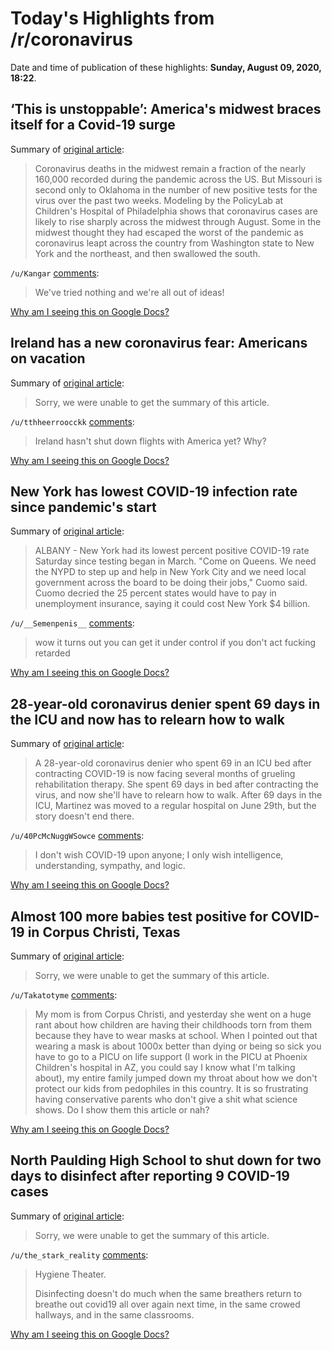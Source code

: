 # Today's Highlights from /r/coronavirus

Date and time of publication of these highlights: **Sunday, August 09, 2020, 18:22**.

## ‘This is unstoppable’: America's midwest braces itself for a Covid-19 surge

Summary of [original article](https://www.theguardian.com/world/2020/aug/09/covid-19-us-midwest-masks-missouri-iowa):

> Coronavirus deaths in the midwest remain a fraction of the nearly 160,000 recorded during the pandemic across the US. But Missouri is second only to Oklahoma in the number of new positive tests for the virus over the past two weeks. Modeling by the PolicyLab at Children's Hospital of Philadelphia shows that coronavirus cases are likely to rise sharply across the midwest through August. Some in the midwest thought they had escaped the worst of the pandemic as coronavirus leapt across the country from Washington state to New York and the northeast, and then swallowed the south.

`/u/Kangar` [comments](https://www.reddit.com/r/Coronavirus/comments/i6ip6e/this_is_unstoppable_americas_midwest_braces/):

> We've tried nothing and we're all out of ideas!

[Why am I seeing this on Google Docs?](https://docs.google.com/document/d/1Dc6We63vOXIZsc0op-Bt4abqkYjXzOigalQqFxmvvbM/edit?usp=sharing)

## Ireland has a new coronavirus fear: Americans on vacation

Summary of [original article](https://www.nbcnews.com/news/world/ireland-has-new-coronavirus-fear-americans-vacation-n1235988?cid=sm_npd_nn_tw_ma):

> Sorry, we were unable to get the summary of this article.

`/u/tthheerroocckk` [comments](https://www.reddit.com/r/Coronavirus/comments/i6kr0o/ireland_has_a_new_coronavirus_fear_americans_on/):

> Ireland hasn't shut down flights with America yet? Why?

[Why am I seeing this on Google Docs?](https://docs.google.com/document/d/1Dc6We63vOXIZsc0op-Bt4abqkYjXzOigalQqFxmvvbM/edit?usp=sharing)

## New York has lowest COVID-19 infection rate since pandemic's start

Summary of [original article](https://www.timesunion.com/news/article/New-York-has-lowest-COVID-19-infection-rate-since-15470429.php):

> ALBANY - New York had its lowest percent positive COVID-19 rate Saturday since testing began in March. "Come on Queens. We need the NYPD to step up and help in New York City and we need local government across the board to be doing their jobs," Cuomo said. Cuomo decried the 25 percent states would have to pay in unemployment insurance, saying it could cost New York $4 billion.

`/u/__Semenpenis__` [comments](https://www.reddit.com/r/Coronavirus/comments/i6nj9g/new_york_has_lowest_covid19_infection_rate_since/):

> wow it turns out you can get it under control if you don't act fucking retarded

[Why am I seeing this on Google Docs?](https://docs.google.com/document/d/1Dc6We63vOXIZsc0op-Bt4abqkYjXzOigalQqFxmvvbM/edit?usp=sharing)

## 28-year-old coronavirus denier spent 69 days in the ICU and now has to relearn how to walk

Summary of [original article](https://bgr.com/2020/08/09/coronavirus-denier-69-days-in-the-icu-relearn-how-to-walk/?subId3=xid:fr1597009273350fab#):

> A 28-year-old coronavirus denier who spent 69 in an ICU bed after contracting COVID-19 is now facing several months of grueling rehabilitation therapy. She spent 69 days in bed after contracting the virus, and now she'll have to relearn how to walk. After 69 days in the ICU, Martinez was moved to a regular hospital on June 29th, but the story doesn't end there.

`/u/40PcMcNuggWSowce` [comments](https://www.reddit.com/r/Coronavirus/comments/i6sfkt/28yearold_coronavirus_denier_spent_69_days_in_the/):

> I don't wish COVID-19 upon anyone; I only wish intelligence, understanding, sympathy, and logic.

[Why am I seeing this on Google Docs?](https://docs.google.com/document/d/1Dc6We63vOXIZsc0op-Bt4abqkYjXzOigalQqFxmvvbM/edit?usp=sharing)

## Almost 100 more babies test positive for COVID-19 in Corpus Christi, Texas

Summary of [original article](https://thegrio.com/2020/08/08/babies-test-positive-covid-19/):

> Sorry, we were unable to get the summary of this article.

`/u/Takatotyme` [comments](https://www.reddit.com/r/Coronavirus/comments/i6kzqp/almost_100_more_babies_test_positive_for_covid19/):

> My mom is from Corpus Christi, and yesterday she went on a huge rant about how children are having their childhoods torn from them because they have to wear masks at school. When I pointed out that wearing a mask is about 1000x better than dying or being so sick you have to go to a PICU on life support (I work in the PICU at Phoenix Children's hospital in AZ, you could say I know what I'm talking about), my entire family jumped down my throat about how we don't protect our kids from pedophiles in this country. It is so frustrating having conservative parents who don't give a shit what science shows. Do I show them this article or nah?

[Why am I seeing this on Google Docs?](https://docs.google.com/document/d/1Dc6We63vOXIZsc0op-Bt4abqkYjXzOigalQqFxmvvbM/edit?usp=sharing)

## North Paulding High School to shut down for two days to disinfect after reporting 9 COVID-19 cases

Summary of [original article](https://www.wsbtv.com/news/local/paulding-county/north-pauling-high-school-shut-down-two-days-disinfect-after-9-covid-19-cases/5M5VMEQOSVDXVG4HMKXUZ46GLM/):

> Sorry, we were unable to get the summary of this article.

`/u/the_stark_reality` [comments](https://www.reddit.com/r/Coronavirus/comments/i6reot/north_paulding_high_school_to_shut_down_for_two/):

> Hygiene Theater.
> 
> Disinfecting doesn't do much when the same breathers return to breathe out covid19 all over again next time, in the same crowed hallways, and in the same classrooms.

[Why am I seeing this on Google Docs?](https://docs.google.com/document/d/1Dc6We63vOXIZsc0op-Bt4abqkYjXzOigalQqFxmvvbM/edit?usp=sharing)

